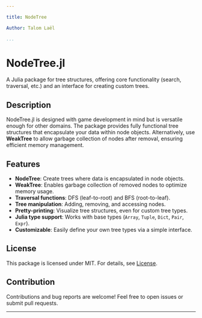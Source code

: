 ```yaml
---

title: NodeTree  

Author: Talom Laël  

...
```


# NodeTree.jl  

A Julia package for tree structures, offering core functionality (search, traversal, etc.) and an interface for creating custom trees.  

## Description  

NodeTree.jl is designed with game development in mind but is versatile enough for other domains. The package provides fully functional tree structures that encapsulate your data within node objects. Alternatively, use **WeakTree** to allow garbage collection of nodes after removal, ensuring efficient memory management.  

## Features  

- **NodeTree**: Create trees where data is encapsulated in node objects.  
- **WeakTree**: Enables garbage collection of removed nodes to optimize memory usage.  
- **Traversal functions**: DFS (leaf-to-root) and BFS (root-to-leaf).  
- **Tree manipulation**: Adding, removing, and accessing nodes.  
- **Pretty-printing**: Visualize tree structures, even for custom tree types.  
- **Julia type support**: Works with base types (`Array`, `Tuple`, `Dict`, `Pair`, `Expr`).  
- **Customizable**: Easily define your own tree types via a simple interface.  

## License  

This package is licensed under MIT. For details, see [License](https://github.com/Gesee-y/NodeTree.jl/blob/main/License.txt).  

## Contribution  

Contributions and bug reports are welcome! Feel free to open issues or submit pull requests.  

---